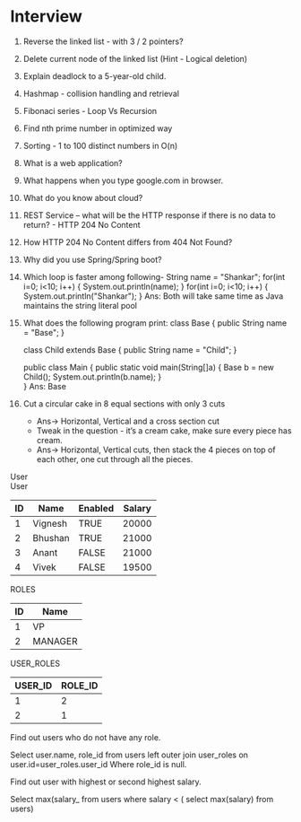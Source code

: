 # Interview


1.	Reverse the linked list - with 3 / 2 pointers?

2.	Delete current node of the linked list (Hint - Logical deletion)

3.	Explain deadlock to a 5-year-old child.

4.	Hashmap - collision handling and retrieval

5.	Fibonaci series - Loop Vs Recursion

6.	Find nth prime number in optimized way

7.	Sorting - 1 to 100 distinct numbers in O(n)

8.	What is a web application?

9.	What happens when you type google.com in browser.

10.	What do you know about cloud?

11.	REST Service – what will be the HTTP response if there is no data to return? - HTTP 204 No Content

12.	How HTTP 204 No Content differs from 404 Not Found?

13.	Why did you use Spring/Spring boot?

14.	Which loop is faster among following-
	String name = "Shankar";
	for(int i=0; i<10; i++) {
		System.out.println(name);
	}
	for(int i=0; i<10; i++) {
		System.out.println("Shankar");
	}
	Ans: Both will take same time as Java maintains the string literal pool

15.	What does the following program print:
	class Base {
		public String name = "Base";
	}

	class Child extends Base {
		public String name = "Child";
	}

	public class Main {
		public static void main(String[]a) {
			Base b = new Child();
			System.out.println(b.name);
		}	
	}
	Ans: Base

16.	Cut a circular cake in 8 equal sections with only 3 cuts
	- Ans-> Horizontal, Vertical and a cross section cut
	- Tweak in the question - it’s a cream cake, make sure every piece has cream.
	- Ans-> Horizontal, Vertical cuts, then stack the 4 pieces on top of each other, one cut through all the pieces.

User			
User

 ID | Name | Enabled | Salary |
--- | --- | --- | --- |
1   | Vignesh | TRUE | 20000
2   | Bhushan | TRUE | 21000
3   | Anant | FALSE | 21000
4   | Vivek | FALSE | 19500
 
 ROLES

 ID | Name 
--- | --- |
1   | VP | 
2   | MANAGER | 

USER_ROLES

USER_ID | ROLE_ID 
--- | --- |
1   | 2 | 
2   | 1 | 
		


Find out users who do not have any role.

Select user.name, role_id from users
                left outer join user_roles on user.id=user_roles.user_id
Where role_id is null.

Find out user with highest or second highest salary.

Select max(salary_ from users where salary < ( select max(salary) from users)
